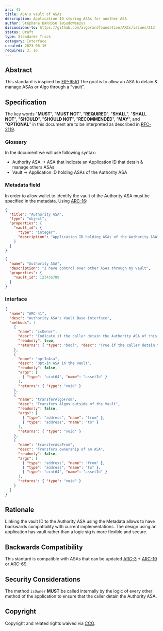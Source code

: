 ```yaml
---
arc: 41
title: ASA's vault of ASAs
description: Application ID storing ASAs for another ASA
author: Stéphane BARROSO (@SudoWeezy)
discussions-to: https://github.com/algorandfoundation/ARCs/issues/213
status: Draft
type: Standards Track
category: Interface
created: 2023-06-16
requires: 3, 16
---
```


## Abstract
This standard is inspired by <a href="https://eips.ethereum.org/EIPS/eip-6551">EIP-6551</a>
The goal is to allow an ASA to detain & manage ASAs or Algo through a ”vault”.

## Specification
The key words "**MUST**", "**MUST NOT**", "**REQUIRED**", "**SHALL**", "**SHALL NOT**", "**SHOULD**", "**SHOULD NOT**", "**RECOMMENDED**", "**MAY**", and "**OPTIONAL**" in this document are to be interpreted as described in <a href="https://www.ietf.org/rfc/rfc2119.txt">RFC-2119</a>.

### Glossary
In the document we will use following syntax:
- Authority ASA -> ASA that indicate an Application ID that detain & manage others ASAs
- Vault -> Application ID holding ASAs of the Authority ASA

### Metadata field
In order to allow wallet to identify the vault of the Authority ASA must be specified in the metadata.
Using [ARC-16](./arc-0016.md):
```json
{
  "title": "Authority ASA",
  "type": "object",
  "properties": {
    "vault_id": {
      "type": "integer",
      "description": "Application ID holding ASAs of the Authority ASA"
    }
  }
}
```

```json
{
  "name": "Authority ASA",
  "description": "I have control over other ASAs through my vault",
  "properties": {
    "vault_id": 123456789
  }
}
```
### Interface
```json
{
  "name": "ARC-41",
  "desc": "Authority ASA's Vault Base Interface",
  "methods": [
    {
      "name": "isOwner",
      "desc": "Indicate if the caller detain the Authority ASA of this vault, this method MUST be called internally by every other methods of the application",
      "readonly": true,
      "returns": { "type": "bool", "desc": "True if the caller detain the Authority ASA of this vault, False otherwise" }
    },
    {
      "name": "optInAsa",
      "desc": "Opt-in ASA in the vault",
      "readonly": false,
      "args": [
        { "type": "uint64", "name": "assetId" }
      ],
      "returns": { "type": "void" }
    },
    {
      "name": "transferAlgoFrom",
      "desc": "Transfers Algos outside of the Vault",
      "readonly": false,
      "args": [
        { "type": "address", "name": "from" },
        { "type": "address", "name": "to" }
      ],
      "returns": { "type": "void" }
    },
    {
      "name": "transferAsaFrom",
      "desc": "Transfers ownership of an ASA",
      "readonly": false,
      "args": [
        { "type": "address", "name": "from" },
        { "type": "address", "name": "to" },
        { "type": "uint64", "name": "assetId" }
      ],
      "returns": { "type": "void" }
    }
  ]
}
```
## Rationale
Linking the vault ID to the Authority ASA using the Metadata allows to have backwards compatibility with current implementations.
The design using an application has vault rather than a logic sig is more flexible and secure.

## Backwards Compatibility
This stantard is compatible with ASAs that can be updated [ARC-3](./arc-0003.md) + [ARC-19](./arc-0019.md) or [ARC-69](./arc-0069.md).

## Security Considerations
The method `isOwner` **MUST** be called internally by the logic of every other method of the application to ensure that the caller detain the Authority ASA.

## Copyright
Copyright and related rights waived via <a href="https://creativecommons.org/publicdomain/zero/1.0/">CCO</a>.
